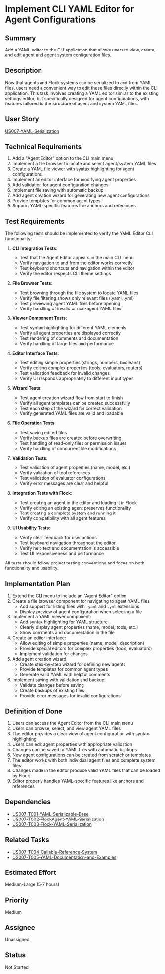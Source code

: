 # Implement CLI YAML Editor for Agent Configurations

## Summary

Add a YAML editor to the CLI application that allows users to view, create, and edit agent and agent system configuration files.

## Description

Now that agents and Flock systems can be serialized to and from YAML files, users need a convenient way to edit these files directly within the CLI application. This task involves creating a YAML editor similar to the existing settings editor, but specifically designed for agent configurations, with features tailored to the structure of agent and system YAML files.

## User Story

[US007-YAML-Serialization](.project/userstories/US007-YAML-Serialization.md)

## Technical Requirements

1. Add a "Agent Editor" option to the CLI main menu
2. Implement a file browser to locate and select agent/system YAML files
3. Create a YAML file viewer with syntax highlighting for agent configurations
4. Implement an editor interface for modifying agent properties
5. Add validation for agent configuration changes
6. Implement file saving with automatic backup
7. Add agent creation wizard for generating new agent configurations
8. Provide templates for common agent types
9. Support YAML-specific features like anchors and references

## Test Requirements

The following tests should be implemented to verify the YAML Editor CLI functionality:

1. **CLI Integration Tests**:
   - Test that the Agent Editor appears in the main CLI menu
   - Verify navigation to and from the editor works correctly
   - Test keyboard shortcuts and navigation within the editor
   - Verify the editor respects CLI theme settings

2. **File Browser Tests**:
   - Test browsing through the file system to locate YAML files
   - Verify file filtering shows only relevant files (.yaml, .yml)
   - Test previewing agent YAML files before opening
   - Verify handling of invalid or non-agent YAML files

3. **Viewer Component Tests**:
   - Test syntax highlighting for different YAML elements
   - Verify all agent properties are displayed correctly
   - Test rendering of comments and documentation
   - Verify handling of large files and performance

4. **Editor Interface Tests**:
   - Test editing simple properties (strings, numbers, booleans)
   - Verify editing complex properties (tools, evaluators, routers)
   - Test validation feedback for invalid changes
   - Verify UI responds appropriately to different input types

5. **Wizard Tests**:
   - Test agent creation wizard flow from start to finish
   - Verify all agent templates can be created successfully
   - Test each step of the wizard for correct validation
   - Verify generated YAML files are valid and loadable

6. **File Operation Tests**:
   - Test saving edited files
   - Verify backup files are created before overwriting
   - Test handling of read-only files or permission issues
   - Verify handling of concurrent file modifications

7. **Validation Tests**:
   - Test validation of agent properties (name, model, etc.)
   - Verify validation of tool references
   - Test validation of evaluator configurations
   - Verify error messages are clear and helpful

8. **Integration Tests with Flock**:
   - Test creating an agent in the editor and loading it in Flock
   - Verify editing an existing agent preserves functionality
   - Test creating a complete system and running it
   - Verify compatibility with all agent features

9. **UI Usability Tests**:
   - Verify clear feedback for user actions
   - Test keyboard navigation throughout the editor
   - Verify help text and documentation is accessible
   - Test UI responsiveness and performance

All tests should follow project testing conventions and focus on both functionality and usability.

## Implementation Plan

1. Extend the CLI menu to include an "Agent Editor" option
2. Create a file browser component for navigating to agent YAML files
   - Add support for listing files with `.yaml` and `.yml` extensions
   - Display preview of agent configuration when selecting a file
3. Implement a YAML viewer component:
   - Add syntax highlighting for YAML structure
   - Clearly display agent properties (name, model, tools, etc.)
   - Show comments and documentation in the file
4. Create an editor interface:
   - Allow editing of simple properties (name, model, description)
   - Provide special editors for complex properties (tools, evaluators)
   - Implement validation for changes
5. Add agent creation wizard:
   - Create step-by-step wizard for defining new agents
   - Provide templates for common agent types
   - Generate valid YAML with helpful comments
6. Implement saving with validation and backup:
   - Validate changes before saving
   - Create backups of existing files
   - Provide error messages for invalid configurations

## Definition of Done

1. Users can access the Agent Editor from the CLI main menu
2. Users can browse, select, and view agent YAML files
3. The editor provides a clear view of agent configuration with syntax highlighting
4. Users can edit agent properties with appropriate validation
5. Changes can be saved to YAML files with automatic backups
6. New agent configurations can be created from scratch or templates
7. The editor works with both individual agent files and complete system files
8. Changes made in the editor produce valid YAML files that can be loaded by Flock
9. Editor properly handles YAML-specific features like anchors and references

## Dependencies

- [US007-T001-YAML-Serializable-Base](.project/tasks/US007-T001-YAML-Serializable-Base.md)
- [US007-T002-FlockAgent-YAML-Serialization](.project/tasks/US007-T002-FlockAgent-YAML-Serialization.md)
- [US007-T003-Flock-YAML-Serialization](.project/tasks/US007-T003-Flock-YAML-Serialization.md)

## Related Tasks

- [US007-T004-Callable-Reference-System](.project/tasks/US007-T004-Callable-Reference-System.md)
- [US007-T005-YAML-Documentation-and-Examples](.project/tasks/US007-T005-YAML-Documentation-and-Examples.md)

## Estimated Effort

Medium-Large (5-7 hours)

## Priority

Medium

## Assignee

Unassigned

## Status

Not Started
